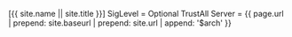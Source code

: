 [{{ site.name || site.title }}]
SigLevel = Optional TrustAll
Server = {{ page.url | prepend: site.baseurl | prepend: site.url | append: '$arch' }}
